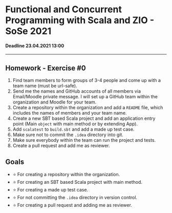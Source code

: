 # Functional and Concurrent Programming with Scala and ZIO - SoSe 2021
#### Deadline 23.04.2021 13:00
---------------------
## Homework - Exercise #0
1. Find team members to form groups of 3-4 people and come up with a team name (must be url-safe).
2. Send me the names and GitHub accounts of all members via Email/Moodle private message.
I will set up a GitHub team within the organization and Moodle for your team.
2. Create a repository within the organization and add a `README` file, which includes the names of members and your team name.
4. Create a new SBT based Scala project and add an application entry point (Main `object` with main method or by extending App).
5. Add `scalatest` to `build.sbt` and add a made up test case. 
5. Make sure not to commit the `.idea` directory into git.
6. Make sure everybody within the team can run the project and tests. 
7. Create a pull request and add me as reviewer.

## Goals
- :star: For creating a repository within the organization.
- :star: For creating an SBT based Scala project with main method.
- :star: For creating a made up test case.
- :star: For not committing the `.idea` directory in version control.
- :star: For creating a pull request and adding me as reviewer.
